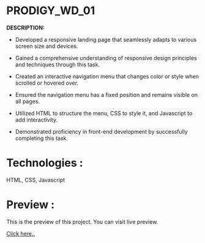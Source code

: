 # PRODIGY_WD_01

<b>DESCRIPTION:</b>

<ul><li>Developed a responsive landing page that seamlessly adapts to various screen size and devices.</li></ul>
  
<ul><li>Gained a comprehensive understanding of responsive design principles and techniques through this task.</li></ul>

<ul><li>Created an interactive navigation menu that changes color or style when scrolled or hovered over.</li></ul>

<ul><li>Ensured the navigation menu has a fixed position and remains visible on all pages.</li></ul>

<ul><li>Utilized HTML to structure the menu, CSS to style it, and Javascript to add interactivity.</li></ul>

<ul><li>Demonstrated proficiency in front-end development by successfully completing this task.</li></ul>

# Technologies :
HTML, CSS,  Javascript 

# Preview :

This is the preview of this project. You can visit live preview.

[Click here..](https://singular-queijadas-bba665.netlify.app/)

